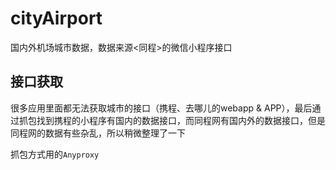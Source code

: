 # cityAirport
国内外机场城市数据，数据来源&lt;同程>的微信小程序接口

## 接口获取
很多应用里面都无法获取城市的接口（携程、去哪儿的webapp & APP），最后通过抓包找到携程的小程序有国内的数据接口，而同程网有国内外的数据接口，但是同程网的数据有些杂乱，所以稍微整理了一下

抓包方式用的`Anyproxy`
